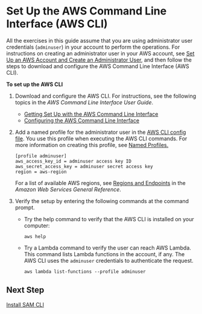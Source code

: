 # Set Up the AWS Command Line Interface \(AWS CLI\)<a name="setup-awscli"></a>

All the exercises in this guide assume that you are using administrator user credentials \(`adminuser`\) in your account to perform the operations\. For instructions on creating an administrator user in your AWS account, see [Set Up an AWS Account and Create an Administrator User](setup.md#setting-up), and then follow the steps to download and configure the AWS Command Line Interface \(AWS CLI\)\.

**To set up the AWS CLI**

1. Download and configure the AWS CLI\. For instructions, see the following topics in the *AWS Command Line Interface User Guide*\. 
   + [Getting Set Up with the AWS Command Line Interface](http://docs.aws.amazon.com/cli/latest/userguide/cli-chap-getting-set-up.html)
   + [Configuring the AWS Command Line Interface](http://docs.aws.amazon.com/cli/latest/userguide/cli-chap-getting-started.html)

1. Add a named profile for the administrator user in the [AWS CLI config file](https://docs.aws.amazon.com/cli/latest/userguide/cli-config-files.html)\. You use this profile when executing the AWS CLI commands\. For more information on creating this profile, see [Named Profiles\.](https://docs.aws.amazon.com/cli/latest/userguide/cli-multiple-profiles.html)

   ```
   [profile adminuser]
   aws_access_key_id = adminuser access key ID
   aws_secret_access_key = adminuser secret access key
   region = aws-region
   ```

   For a list of available AWS regions, see [Regions and Endpoints](http://docs.aws.amazon.com/general/latest/gr/rande.html) in the *Amazon Web Services General Reference*\.

1. Verify the setup by entering the following commands at the command prompt\. 
   + Try the help command to verify that the AWS CLI is installed on your computer:

     ```
     aws help
     ```
   + Try a Lambda command to verify the user can reach AWS Lambda\. This command lists Lambda functions in the account, if any\. The AWS CLI uses the `adminuser` credentials to authenticate the request\.

     ```
     aws lambda list-functions --profile adminuser
     ```

## Next Step<a name="setting-up-next-step-sam"></a>
[Install SAM CLI](sam-cli-requirements.md)